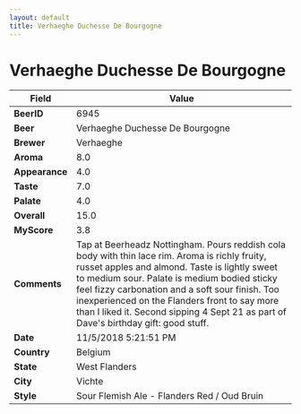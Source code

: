 ```yaml
---
layout: default
title: Verhaeghe Duchesse De Bourgogne
---
```


# Verhaeghe Duchesse De Bourgogne

| Field         | Value     |
|---------------|-----------|
| **BeerID** | 6945 |
| **Beer** | Verhaeghe Duchesse De Bourgogne |
| **Brewer** | Verhaeghe |
| **Aroma** | 8.0 |
| **Appearance** | 4.0 |
| **Taste** | 7.0 |
| **Palate** | 4.0 |
| **Overall** | 15.0 |
| **MyScore** | 3.8 |
| **Comments** | Tap at Beerheadz Nottingham. Pours reddish cola body with thin lace rim. Aroma is richly fruity, russet apples and almond. Taste is lightly sweet to medium sour. Palate is medium bodied sticky feel fizzy carbonation and a soft sour finish. Too inexperienced on the Flanders front to say more than I liked it. Second sipping 4 Sept 21 as part of Dave's birthday gift: good stuff. |
| **Date** | 11/5/2018 5:21:51 PM |
| **Country** | Belgium |
| **State** | West Flanders |
| **City** | Vichte |
| **Style** | Sour Flemish Ale - Flanders Red / Oud Bruin |
